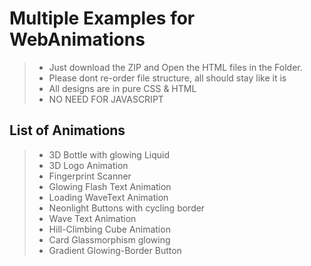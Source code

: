 # Multiple Examples for WebAnimations #

>
> - Just download the ZIP and Open the HTML files in the Folder.
> - Please dont re-order file structure, all should stay like it is
> - All designs are in pure CSS & HTML
> - NO NEED FOR JAVASCRIPT
>

## List of Animations ##

>
> - 3D Bottle with glowing Liquid
> - 3D Logo Animation
> - Fingerprint Scanner
> - Glowing Flash Text Animation
> - Loading WaveText Animation
> - Neonlight Buttons with cycling border
> - Wave Text Animation
> - Hill-Climbing Cube Animation
> - Card Glassmorphism glowing
> - Gradient Glowing-Border Button
